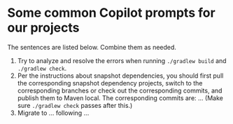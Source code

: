 # Some common Copilot prompts for our projects

The sentences are listed below. Combine them as needed.

1. Try to analyze and resolve the errors when running `./gradlew build` and `./gradlew check`.
1. Per the instructions about snapshot dependencies, you should first pull the corresponding snapshot dependency projects, switch to the corresponding branches or check out the corresponding commits, and publish them to Maven local. The corresponding commits are: ... (Make sure `./gradlew check` passes after this.)
1. Migrate to ... following ...
